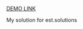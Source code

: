 
  [DEMO LINK](https://anastasiiabardyuzha.github.io/Est_solutions/)

My solution for est.solutions
